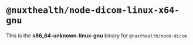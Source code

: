 # `@nuxthealth/node-dicom-linux-x64-gnu`

This is the **x86_64-unknown-linux-gnu** binary for `@nuxthealth/node-dicom`

